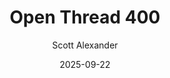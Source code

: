 ---
layout: podcast
title: "Open Thread 400"
author: Scott Alexander
description: https://www.astralcodexten.com/p/open-thread-400
date: 2025-09-22
length: 278979
duration: 70
guid: open-thread-400
---